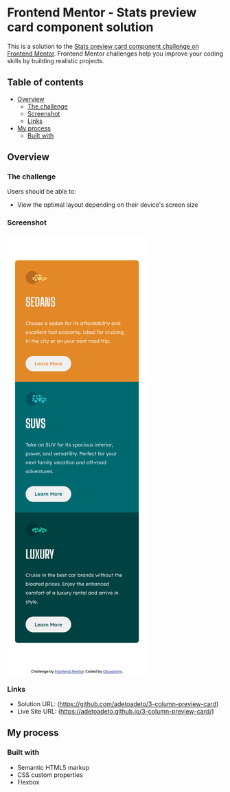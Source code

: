 # Frontend Mentor - Stats preview card component solution

This is a solution to the [Stats preview card component challenge on Frontend Mentor](https://www.frontendmentor.io/challenges/stats-preview-card-component-8JqbgoU62). Frontend Mentor challenges help you improve your coding skills by building realistic projects. 

## Table of contents

- [Overview](#overview)
  - [The challenge](#the-challenge)
  - [Screenshot](#screenshot)
  - [Links](#links)
- [My process](#my-process)
  - [Built with](#built-with)


## Overview

### The challenge

Users should be able to:

- View the optimal layout depending on their device's screen size

### Screenshot

![](./solution.png)

### Links

- Solution URL: (https://github.com/adetoadeto/3-column-preview-card)
- Live Site URL: (https://adetoadeto.github.io/3-column-preview-card/)


## My process

### Built with

- Semantic HTML5 markup
- CSS custom properties
- Flexbox

